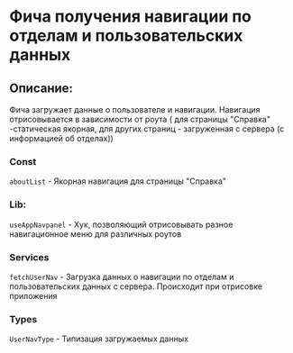 # Фича получения навигации по отделам и пользовательских данных

## Описание:

Фича загружает данные о пользователе и навигации. Навигация отрисовывается в зависимости от роута ( для страницы "Справка" -статическая якорная, для других страниц - загруженная с сервера (с информацией об отделах))

### Const

`aboutList` - Якорная навигация для страницы "Справка"

### Lib:

`useAppNavpanel` - Хук, позволяющий отрисовывать разное навигационное меню для различных роутов

### Services

`fetchUserNav` - Загрузка данных о навигации по отделам и пользовательских данных с сервера. Происходит при отрисовке приложения 

### Types

`UserNavType` - Типизация загружаемых данных
